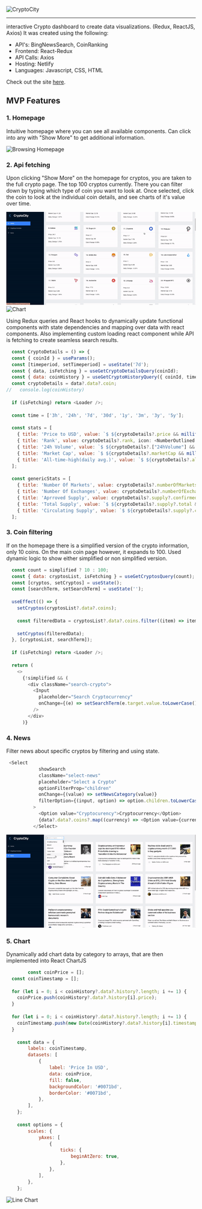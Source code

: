 
![CryptoCity](src/images/MainPage.gif)
___
interactive Crypto dashboard to create data visualizations.  (Redux, ReactJS, Axios) 	 It was created using the following: 


* API's: BingNewsSearch, CoinRanking
* Frontend: React-Redux
* API Calls: Axios
* Hosting: Netlify
* Languages: Javascript, CSS, HTML

Check out the site [here](https://cryptocityapp.netlify.app/). 

## MVP Features
### 1. Homepage
Intuitive homepage where you can see all available components.  Can click into any with "Show More" to get additional information.

![Browsing Homepage](src/images/MainPage.gif)

### 2. Api fetching
Upon clicking "Show More" on the homepage for cryptos, you are taken to the full crypto page.  The top 100 cryptos currently.  There you can filter down by typing which type of coin you want to look at.  Once selected, click the coin to look at the individual coin details, and see charts of it's value over time. 

![CryptoFilter](src/images/cryptofilter.gif)
![Chart](src/images/chart.gif)


Using Redux queries and React hooks to dynamically update functional components with state dependencies and mapping over data with react components. Also implementing custom loading react component while API is fetching to create seamless search results.

```javascript
  const CryptoDetails = () => {
  const { coinId } = useParams();
  const [timeperiod, setTimeperiod] = useState('7d');
  const { data, isFetching } = useGetCryptoDetailsQuery(coinId);
  const { data: coinHistory } = useGetCryptoHistoryQuery({ coinId, timeperiod });
  const cryptoDetails = data?.data?.coin;
//   console.log(coinHistory)

  if (isFetching) return <Loader />;

  const time = ['3h', '24h', '7d', '30d', '1y', '3m', '3y', '5y'];

  const stats = [
    { title: 'Price to USD', value: `$ ${cryptoDetails?.price && millify(cryptoDetails?.price)}`, icon: <DollarCircleOutlined /> },
    { title: 'Rank', value: cryptoDetails?.rank, icon: <NumberOutlined /> },
    { title: '24h Volume', value: `$ ${cryptoDetails?.["24hVolume"] && millify(cryptoDetails?.["24hVolume"])}`, icon: <ThunderboltOutlined /> },
    { title: 'Market Cap', value: `$ ${cryptoDetails?.marketCap && millify(cryptoDetails?.marketCap)}`, icon: <DollarCircleOutlined /> },
    { title: 'All-time-high(daily avg.)', value: `$ ${cryptoDetails?.allTimeHigh?.price && millify(cryptoDetails?.allTimeHigh?.price)}`, icon: <TrophyOutlined /> },
  ];

  const genericStats = [
    { title: 'Number Of Markets', value: cryptoDetails?.numberOfMarkets, icon: <FundOutlined /> },
    { title: 'Number Of Exchanges', value: cryptoDetails?.numberOfExchanges, icon: <MoneyCollectOutlined /> },
    { title: 'Aprroved Supply', value: cryptoDetails?.supply?.confirmed ? <CheckOutlined /> : <StopOutlined />, icon: <ExclamationCircleOutlined /> },
    { title: 'Total Supply', value: `$ ${cryptoDetails?.supply?.total && millify(cryptoDetails?.supply?.total)}`, icon: <ExclamationCircleOutlined /> },
    { title: 'Circulating Supply', value: `$ ${cryptoDetails?.supply?.circulating && millify(cryptoDetails?.supply?.circulating)}`, icon: <ExclamationCircleOutlined /> },
  ];
```

### 3. Coin filtering
If on the homepage there is a simplified version of the crypto information, only 10 coins.  On the main coin page however, it expands to 100. Used dynamic logic to show either simplified or non simplified version. 

```javascript
  const count = simplified ? 10 : 100;
  const { data: cryptosList, isFetching } = useGetCryptosQuery(count);
  const [cryptos, setCryptos] = useState();
  const [searchTerm, setSearchTerm] = useState('');

  useEffect(() => {
    setCryptos(cryptosList?.data?.coins);

    const filteredData = cryptosList?.data?.coins.filter((item) => item.name.toLowerCase().includes(searchTerm));

    setCryptos(filteredData);
  }, [cryptosList, searchTerm]);

  if (isFetching) return <Loader />;

  return (
    <>
      {!simplified && (
        <div className="search-crypto">
          <Input
            placeholder="Search Cryptocurrency"
            onChange={(e) => setSearchTerm(e.target.value.toLowerCase())}
          />
        </div>
      )}
```

### 4. News
Filter news about specific cryptos by filtering and using state.

```javascript
 <Select
            showSearch
            className="select-news"
            placeholder="Select a Crypto"
            optionFilterProp="children"
            onChange={(value) => setNewsCategory(value)}
            filterOption={(input, option) => option.children.toLowerCase().indexOf(input.toLowerCase()) >= 0}
          >
            <Option value="Cryptocurency">Cryptocurrency</Option>
            {data?.data?.coins?.map((currency) => <Option value={currency.name}>{currency.name}</Option>)}
          </Select>
```

![Searching for News](src/images/news.gif)

### 5. Chart
Dynamically add chart data by category to arrays, that are then implemented into React ChartJS

```javascript
        const coinPrice = [];
  const coinTimestamp = [];

  for (let i = 0; i < coinHistory?.data?.history?.length; i += 1) {
    coinPrice.push(coinHistory?.data?.history[i].price);
  }

  for (let i = 0; i < coinHistory?.data?.history?.length; i += 1) {
    coinTimestamp.push(new Date(coinHistory?.data?.history[i].timestamp*1000).toLocaleDateString());
  }

    const data = {
        labels: coinTimestamp,
        datasets: [
            {
                label: 'Price In USD',
                data: coinPrice,
                fill: false,
                backgroundColor: '#0071bd',
                borderColor: '#0071bd',
            },
        ],
    };

    const options = {
        scales: {
            yAxes: [
                {
                    ticks: {
                        beginAtZero: true,
                    },
                },
            ],
        },
    };
```
![Line Chart](src/images/chart.gif)

